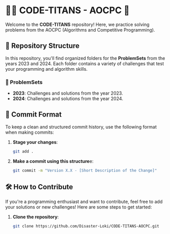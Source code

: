 # 🦸‍♂️ CODE-TITANS - AOCPC 🚀

Welcome to the **CODE-TITANS** repository! Here, we practice solving problems from the AOCPC (Algorithms and Competitive Programming).

## 📂 Repository Structure

In this repository, you'll find organized folders for the **ProblemSets** from the years 2023 and 2024. Each folder contains a variety of challenges that test your programming and algorithm skills.

### 📁 ProblemSets

- **2023**: Challenges and solutions from the year 2023.
- **2024**: Challenges and solutions from the year 2024.

## 📝 Commit Format

To keep a clean and structured commit history, use the following format when making commits:

1. **Stage your changes**:
   ```bash
   git add .

2. **Make a commit using this structure**e:
   ```bash
   git commit -m "Version X.X - [Short Description of the Change]"

## 🛠️ How to Contribute

If you're a programming enthusiast and want to contribute, feel free to add your solutions or new challenges! Here are some steps to get started:

1. **Clone the repository**:
   ```bash
   git clone https://github.com/Disaster-Loki/CODE-TITANS-AOCPC.git
